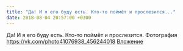 ```yaml
---
title: "Да! И я его буду есть. Кто-то поймёт и прослезится..."
date: 2018-08-04 20:57:00 +0300
---
```


Да! И я его буду есть. Кто-то поймёт и прослезится.
Фотография
<a class="vk-attach" href="https://vk.com/photo41076938_456244018">https://vk.com/photo41076938_456244018</a>
<a class="vk-attach" href="https://vk.com/photo41076938_456244018">Вложение</a>
